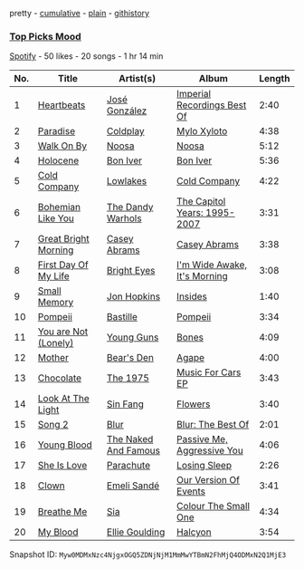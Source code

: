 pretty - [cumulative](/playlists/cumulative/1EQVvrXxgoWdqUHni1LOgm.md) - [plain](/playlists/plain/1EQVvrXxgoWdqUHni1LOgm) - [githistory](https://github.githistory.xyz/mackorone/spotify-playlist-archive/blob/main/playlists/plain/1EQVvrXxgoWdqUHni1LOgm)

### [Top Picks Mood](https://open.spotify.com/playlist/1EQVvrXxgoWdqUHni1LOgm)

> 

[Spotify](https://open.spotify.com/user/spotify) - 50 likes - 20 songs - 1 hr 14 min

| No. | Title | Artist(s) | Album | Length |
|---|---|---|---|---|
| 1 | [Heartbeats](https://open.spotify.com/track/7BzhqmRj3iOZXqMHqiifHr) | [José González](https://open.spotify.com/artist/6xrCU6zdcSTsG2hLrojpmI) | [Imperial Recordings Best Of](https://open.spotify.com/album/6v5e6P19VdYAy73GGjRDBV) | 2:40 |
| 2 | [Paradise](https://open.spotify.com/track/6nek1Nin9q48AVZcWs9e9D) | [Coldplay](https://open.spotify.com/artist/4gzpq5DPGxSnKTe4SA8HAU) | [Mylo Xyloto](https://open.spotify.com/album/2R7iJz5uaHjLEVnMkloO18) | 4:38 |
| 3 | [Walk On By](https://open.spotify.com/track/4hEx4pOr6zMsREYezwWNqn) | [Noosa](https://open.spotify.com/artist/2F8tffsSfw1767WgjtAHBW) | [Noosa](https://open.spotify.com/album/4CIZmZeNiIerS9dYVJu4XX) | 5:12 |
| 4 | [Holocene](https://open.spotify.com/track/5bGd0OxvxZSATIf2eEkmTD) | [Bon Iver](https://open.spotify.com/artist/4LEiUm1SRbFMgfqnQTwUbQ) | [Bon Iver](https://open.spotify.com/album/0ZMzEAuUIylHgetdWqzcHU) | 5:36 |
| 5 | [Cold Company](https://open.spotify.com/track/0WlK36f9GgnZnlgrRBcBM8) | [Lowlakes](https://open.spotify.com/artist/4FAhiYIYzT3xDWRiIiPXTi) | [Cold Company](https://open.spotify.com/album/7MBWQrDOlkCmfJyBVUkSMZ) | 4:22 |
| 6 | [Bohemian Like You](https://open.spotify.com/track/6ytyCjQqiQBahvYpsGiNKV) | [The Dandy Warhols](https://open.spotify.com/artist/7siPLyFwRFYQkKgWKJ5Sod) | [The Capitol Years: 1995\-2007](https://open.spotify.com/album/6wcJ4q6U393geH86Qs61gn) | 3:31 |
| 7 | [Great Bright Morning](https://open.spotify.com/track/1NBlP2QWV6AZozvtLqk6Fs) | [Casey Abrams](https://open.spotify.com/artist/1UxNUybRFdtksz3l5HtCEG) | [Casey Abrams](https://open.spotify.com/album/3MwQNFaP6TKspBt4L0WZ47) | 3:38 |
| 8 | [First Day Of My Life](https://open.spotify.com/track/5OiaAaIMYlCZONyDBxqk4G) | [Bright Eyes](https://open.spotify.com/artist/5o206eFLx38glA2bb4zqIU) | [I'm Wide Awake, It's Morning](https://open.spotify.com/album/5msfCyqu8fJYqDDV6OrXTg) | 3:08 |
| 9 | [Small Memory](https://open.spotify.com/track/5oXlgW24ELS0P5YkAQcrko) | [Jon Hopkins](https://open.spotify.com/artist/7yxi31szvlbwvKq9dYOmFI) | [Insides](https://open.spotify.com/album/2XwHDvLu2aYpX5lMhFPR5F) | 1:40 |
| 10 | [Pompeii](https://open.spotify.com/track/7Fw5i56my24ZBnGS7hFX2n) | [Bastille](https://open.spotify.com/artist/7EQ0qTo7fWT7DPxmxtSYEc) | [Pompeii](https://open.spotify.com/album/5LdqbRBfjz6qfhC4Q77rDe) | 3:34 |
| 11 | [You are Not \(Lonely\)](https://open.spotify.com/track/2boIE1r70VZFkVS0dlOe3q) | [Young Guns](https://open.spotify.com/artist/4v4qHupYi7eRJfkniHrp4Z) | [Bones](https://open.spotify.com/album/2pJuydbPyUFZcJaWsR4G7w) | 4:09 |
| 12 | [Mother](https://open.spotify.com/track/0MDucKNCKc4DYM0ooqh9iB) | [Bear's Den](https://open.spotify.com/artist/0nJaMZM8paoA5HEUTUXPqi) | [Agape](https://open.spotify.com/album/7bt5WFvrdPNZTSnzHgAAt8) | 4:00 |
| 13 | [Chocolate](https://open.spotify.com/track/0hIkfLt1bnmHP3vcr51Wr0) | [The 1975](https://open.spotify.com/artist/3mIj9lX2MWuHmhNCA7LSCW) | [Music For Cars EP](https://open.spotify.com/album/5SJ4ZUidUlGrYggf3rj4O6) | 3:43 |
| 14 | [Look At The Light](https://open.spotify.com/track/56aazenLnCcpAzCEgsCyYV) | [Sin Fang](https://open.spotify.com/artist/7xsi0kBJ58yWMu4WXFYPHU) | [Flowers](https://open.spotify.com/album/4LzplREyxz4OBGBYjkLCaW) | 3:40 |
| 15 | [Song 2](https://open.spotify.com/track/3GfOAdcoc3X5GPiiXmpBjK) | [Blur](https://open.spotify.com/artist/7MhMgCo0Bl0Kukl93PZbYS) | [Blur: The Best Of](https://open.spotify.com/album/1bgkxe4t0HNeLn9rhrx79x) | 2:01 |
| 16 | [Young Blood](https://open.spotify.com/track/25nzKGDiua1lE9Qo5V19GL) | [The Naked And Famous](https://open.spotify.com/artist/0oeUpvxWsC8bWS6SnpU8b9) | [Passive Me, Aggressive You](https://open.spotify.com/album/5ImvJCAX33Pt2XGMaYaMia) | 4:06 |
| 17 | [She Is Love](https://open.spotify.com/track/2Dz5WpEWA0vhnMmEPYiZ2y) | [Parachute](https://open.spotify.com/artist/2PCUhxD40qlMqsKHjTZD2e) | [Losing Sleep](https://open.spotify.com/album/1xUlpEzwUautb4HYaVazLh) | 2:26 |
| 18 | [Clown](https://open.spotify.com/track/0EGVOnw876hry5JOK0ZaeV) | [Emeli Sandé](https://open.spotify.com/artist/7sfgqEdoeBTjd8lQsPT3Cy) | [Our Version Of Events](https://open.spotify.com/album/3bPrapL1DmFkznWnTb7xNz) | 3:41 |
| 19 | [Breathe Me](https://open.spotify.com/track/6hrgeEo1WQOHVeF8QMv68S) | [Sia](https://open.spotify.com/artist/5WUlDfRSoLAfcVSX1WnrxN) | [Colour The Small One](https://open.spotify.com/album/6uVUKJgirfLpW20hCk9cwb) | 4:34 |
| 20 | [My Blood](https://open.spotify.com/track/6knYNyQupBIbBxV8TMOMYM) | [Ellie Goulding](https://open.spotify.com/artist/0X2BH1fck6amBIoJhDVmmJ) | [Halcyon](https://open.spotify.com/album/4754Cgv1sdfwTpdVX83xAC) | 3:54 |

Snapshot ID: `Myw0MDMxNzc4NjgxOGQ5ZDNjNjM1MmMwYTBmN2FhMjQ4ODMxN2Q1MjE3`
